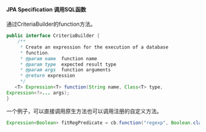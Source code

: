#### JPA Specification 调用SQL函数

通过CriteriaBuilder的function方法。

```java
public interface CriteriaBuilder {
    /**
     * Create an expression for the execution of a database
     * function.
     * @param name  function name
     * @param type  expected result type
     * @param args  function arguments
     * @return expression
     */
   <T> Expression<T> function(String name, Class<T> type,
Expression<?>... args);
}
```

一个例子，可以直接调用原生方法也可以调用注册的自定义方法。

```java
Expression<Boolean> fitRegPredicate = cb.function("regexp", Boolean.class, cb.substring(stringFieldSecondLayerSq, prefix.length()+2));
```

